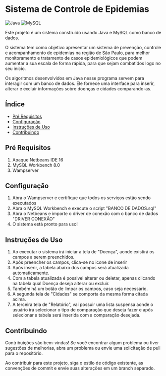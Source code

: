 # Sistema de Controle de Epidemias

![Java](https://img.shields.io/badge/java-%23ED8B00.svg?style=for-the-badge&logo=openjdk&logoColor=white)
![MySQL](https://img.shields.io/badge/mysql-4479A1.svg?style=for-the-badge&logo=mysql&logoColor=white)

Este projeto é um sistema construído usando Java e MySQL como banco de dados.

O sistema tem como objetivo apresentar um sistema de prevenção, controle e acompanhamento de epidemias na região de São Paulo, para melhor monitoramento e tratamento de casos epidemiológicos que podem aumentar a sua escala de forma rápida, para que sejam combatidos logo no seu início.

Os algoritmos desenvolvidos em Java nesse programa servem para interagir com um banco de dados. Ele fornece uma interface para inserir, alterar e excluir informações sobre doenças e cidades comparando-as.

## Índice

- [Pré Requisitos](#pré-requisitos)
- [Configuração](#configuração)
- [Instruções de Uso](#instruções-de-uso)
- [Contribuindo](#contribuindo)

## Pré Requisitos

1. Apaque Netbeans IDE 16
2. MySQL Workbench 8.0
3. Wampserver

## Configuração

1. Abra o Wampserver e certifique que todos os serviços estão sendo executados
2. Abra o MySQL Workbench e execute o script "BANCO DE DADOS.sql"
3. Abra o Netbeans e importe o driver de conexão com o banco de dados "DRIVER CONEXÃO"
4. O sistema está pronto para uso!

## Instruções de Uso
1. Ao executar o sistema irá iniciar a tela de "Doença", aonde existirá os campos a serem preenchidos.
2. Após preencher os campos, clica-se no icone de inserir
3. Após inserir, a tabela abaixo dos campos será atualizada automaticamente.
4. Com a tabela atualizada é possivel alterar ou deletar, apenas clicando na tabela qual Doença deseja alterar ou excluir.
5. Também há um botão de limpar os campos, caso seja necessário.
6. A segunda tela de "Cidades" se comporta da mesma forma citada acima.
7. A terceira tela de "Relatório", vai possuir uma lista suspensa aonde o usuário irá selecionar o tipo de comparação que deseja fazer e após selecionar a tabela será inserida com a comparação desejada.

## Contribuindo

Contribuições são bem-vindas! Se você encontrar algum problema ou tiver sugestões de melhorias, abra um problema ou envie uma solicitação de pull para o repositório.

Ao contribuir para este projeto, siga o estilo de código existente, as convenções de commit e envie suas alterações em um branch separado.



